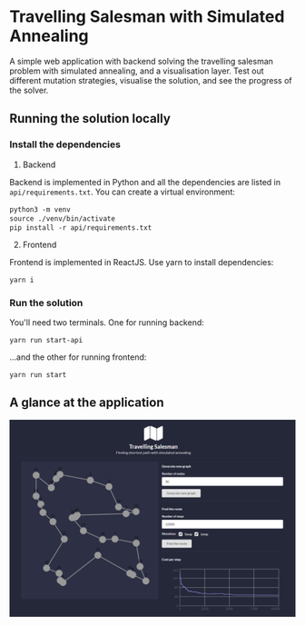 # Travelling Salesman with Simulated Annealing

A simple web application with backend solving the travelling salesman problem with simulated annealing, and a visualisation layer. Test out different mutation strategies, visualise the solution, and see the progress of the solver.

## Running the solution locally

### Install the dependencies

1. Backend

Backend is implemented in Python and all the dependencies are listed in `api/requirements.txt`. You can create a virtual environment:
```
python3 -m venv
source ./venv/bin/activate
pip install -r api/requirements.txt
```

2. Frontend

Frontend is implemented in ReactJS. Use yarn to install dependencies:
```
yarn i
```

### Run the solution

You'll need two terminals. One for running backend:

```
yarn run start-api
```
...and the other for running frontend:
```
yarn run start
```

## A glance at the application

![A screenshot of application](img/travelling_salesman_screen.PNG)